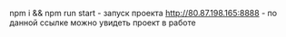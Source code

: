 npm i && npm run start - запуск проекта
http://80.87.198.165:8888 - по данной ссылке можно увидеть проект в работе
